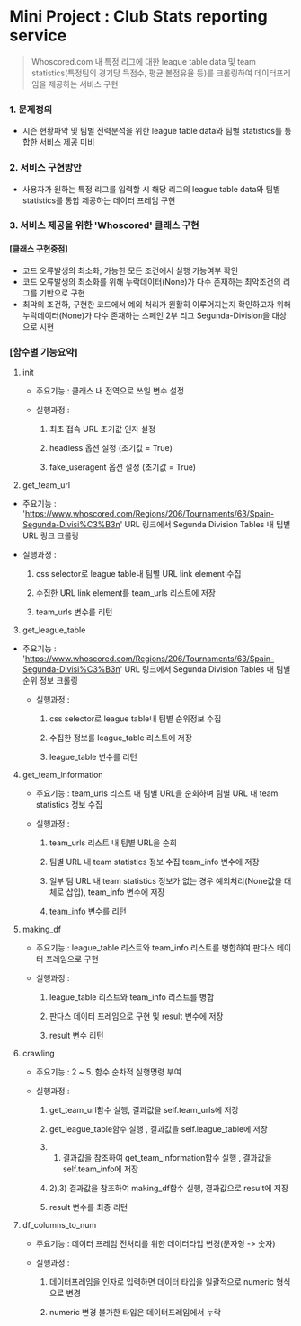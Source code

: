# Mini Project : Club Stats reporting service
 
 > Whoscored.com 내 특정 리그에 대한 league table data 및 team statistics(특정팀의 경기당 득점수, 평균 볼점유율 등)를 크롤링하여 데이터프레임을 제공하는 서비스 구현

### 1. 문제정의
 
- 시즌 현황파악 및 팀별 전력분석을 위한 league table data와 팀별 statistics를 통합한 서비스 제공 미비

### 2. 서비스 구현방안
 
- 사용자가 원하는 특정 리그를 입력할 시 해당 리그의 league table data와 팀별 statistics를 통합 제공하는 데이터 프레임 구현

### 3. 서비스 제공을 위한 'Whoscored' 클래스 구현

#### [클래스 구현중점]
- 코드 오류발생의 최소화, 가능한 모든 조건에서 실행 가능여부 확인
- 코드 오류발생의 최소화를 위해 누락데이터(None)가 다수 존재하는 최악조건의 리그를 기반으로 구현
- 최악의 조건하, 구현한 코드에서 예외 처리가 원활히 이루어지는지 확인하고자 위해 누락데이터(None)가 다수 존재하는 스페인 2부 리그 Segunda-Division을 대상으로 시현

### [함수별 기능요약]
 
1. init
 
   - 주요기능 : 클래스 내 전역으로 쓰일 변수 설정
 
   - 실행과정 :
 
       1) 최초 접속 URL 초기값 인자 설정
 
       2) headless 옵션 설정 (초기값 = True)
 
       3) fake_useragent 옵션 설정 (초기값 = True)
 
 
2. get_team_url
 
  - 주요기능 : 'https://www.whoscored.com/Regions/206/Tournaments/63/Spain-Segunda-Divisi%C3%B3n' URL 링크에서 Segunda Division Tables 내 팁별 URL 링크 크롤링

  - 실행과정 :

    1) css selector로 league table내 팀별 URL link element 수집

    2) 수집한 URL link element를 team_urls 리스트에 저장
    
    3) team_urls 변수를 리턴


3. get_league_table

- 주요기능 : 'https://www.whoscored.com/Regions/206/Tournaments/63/Spain-Segunda-Divisi%C3%B3n' URL 링크에서 Segunda Division Tables 내 팀별 순위 정보 크롤링

   - 실행과정 :

       1) css selector로 league table내 팀별 순위정보 수집

       2) 수집한 정보를 league_table 리스트에 저장
       
       3) league_table 변수를 리턴

4. get_team_information

   - 주요기능 : team_urls 리스트 내 팀별 URL을 순회하며 팀별 URL 내 team statistics 정보 수집

   - 실행과정 : 

       1) team_urls 리스트 내 팀별 URL을 순회

       2) 팀별 URL 내 team statistics 정보 수집 team_info 변수에 저장

       3) 일부 팀 URL 내 team statistics 정보가 없는 경우 예외처리(None값을 대체로 삽입), team_info 변수에 저장
       
       4) team_info 변수를 리턴


5. making_df

   - 주요기능 : league_table 리스트와 team_info 리스트를 병합하여 판다스 데이터 프레임으로 구현

   - 실행과정 :

       1) league_table 리스트와 team_info 리스트를 병합

       2) 판다스 데이터 프레임으로 구현 및 result 변수에 저장
       
       3) result 변수 리턴
       
6. crawling

   - 주요기능 : 2 ~ 5. 함수 순차적 실행명령 부여

   - 실행과정 :

       1) get_team_url함수 실행, 결과값을 self.team_urls에 저장

       2) get_league_table함수 실행 , 결과값을 self.league_table에 저장
       
       3) 1) 결과값을 참조하여 get_team_information함수 실행 , 결과값을 self.team_info에 저장
       
       4) 2),3) 결과값을 참조하여 making_df함수 실행, 결과값으로 result에 저장
       
       5) result 변수를 최종 리턴
       
7. df_columns_to_num

   - 주요기능 : 데이터 프레임 전처리를 위한 데이터타입 변경(문자형 -> 숫자)

   - 실행과정 :
   
       1) 데이터프레임을 인자로 입력하면 데이터 타입을 일괄적으로 numeric 형식으로 변경
       
       2) numeric 변경 불가한 타입은 데이터프레임에서 누락
